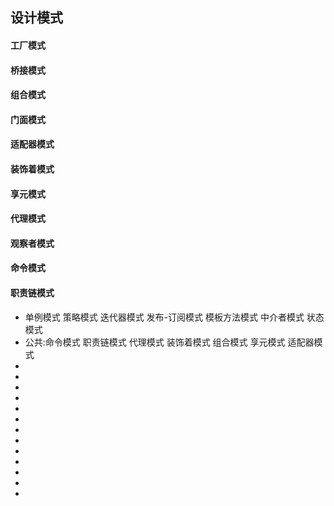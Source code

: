 <!--
 * @Author: your name
 * @Date: 2021-09-07 19:27:14
 * @LastEditTime: 2021-09-07 19:45:22
 * @LastEditors: Please set LastEditors
 * @Description: In User Settings Edit
 * @FilePath: \notes\study notes\设计模式\设计模式.md
-->

## 设计模式

#### 工厂模式

#### 桥接模式

#### 组合模式

#### 门面模式

#### 适配器模式

#### 装饰着模式

#### 享元模式

#### 代理模式

#### 观察者模式

#### 命令模式

#### 职责链模式

- 单例模式 策略模式 迭代器模式 发布-订阅模式 模板方法模式 中介者模式 状态模式
- 公共:命令模式 职责链模式 代理模式 装饰着模式 组合模式 享元模式 适配器模式
-
-
-
-
-
-
-
-
-
-
-
-
-
